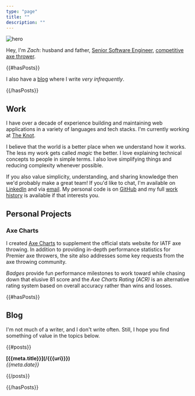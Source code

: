 ```yaml
---
type: "page"
title: ""
description: ""
---
```


![hero](data:image/jpg;base64,{{>hero}})

Hey, I'm *Zach*: husband and father, [Senior Software Engineer](#work), [competitive axe thrower](https://axescores.com/player/1207260).

{{#hasPosts}}

I also have a [blog](#blog) where I write *very infrequently*.

{{/hasPosts}}

## Work

I have over a decade of experience building and maintaining web applications in a variety of languages and tech stacks. I'm currently working at [The Knot](https://www.theknot.com).

I believe that the world is a better place when we understand how it works. The less my work gets called *magic* the better. I love explaining technical concepts to people in simple terms. I also love simplifying things and reducing complexity whenever possible.

If you also value simplicity, understanding, and sharing knowledge then we'd probably make a great team! If you'd like to chat, I'm available on [LinkedIn](https://linkedin.com/in/zachary-godfrey) and via [email](mailto:contact@zacharygodfrey.dev). My personal code is on [GitHub](https://github.com/ZacharyGodfrey) and my full [work history](/work) is available if that interests you.

## Personal Projects

### Axe Charts

I created [Axe Charts](https://axecharts.com) to supplement the official stats website for IATF axe throwing. In addition to providing in-depth performance statistics for Premier axe throwers, the site also addresses some key requests from the axe throwing community.

*Badges* provide fun performance milestones to work toward while chasing down that elusive 81 score and the *Axe Charts Rating (ACR)* is an alternative rating system based on overall accuracy rather than wins and losses.

{{#hasPosts}}

## Blog

I'm not much of a writer, and I don't write often. Still, I hope you find something of value in the topics below.

{{#posts}}

<div class="card">
  <p>
    <strong>[{{meta.title}}](/{{{uri}}})</strong>
    <br>
    <em>{{meta.date}}</em>
  </p>
</div>

{{/posts}}

<!-- **[{{meta.title}}](/{{{uri}}})**\
*{{meta.date}}* -->

{{/hasPosts}}
